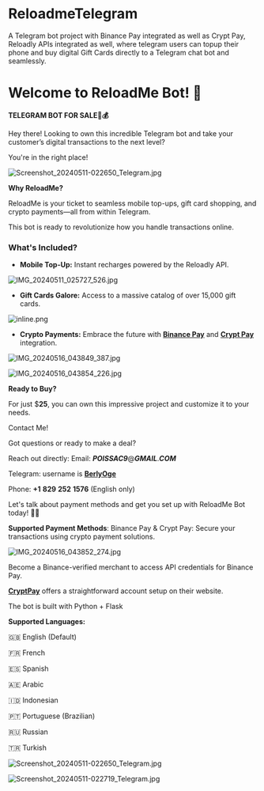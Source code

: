 # ReloadmeTelegram
A Telegram bot project with Binance Pay integrated as well as Crypt Pay, Reloadly APIs integrated as well, where telegram users can topup their phone and buy digital Gift Cards directly to a Telegram chat bot and seamlessly.


# Welcome to ReloadMe Bot! 🚀

**TELEGRAM BOT FOR SALE🤖💰**

Hey there! Looking to own this incredible Telegram bot and take your customer’s digital transactions to the next level?

You're in the right place!

![Screenshot_20240511-022650_Telegram.jpg](Screenshots/Screenshot_20240511-022650_Telegram.jpg)

**Why ReloadMe?**

ReloadMe is your ticket to seamless mobile top-ups, gift card shopping, and crypto payments—all from within Telegram.

This bot is ready to revolutionize how you handle transactions online.

### **What's Included?**

- **Mobile Top-Up:** Instant recharges powered by the Reloadly API.

![IMG_20240511_025727_526.jpg](Screenshots/IMG_20240511_025727_526.jpg)

- **Gift Cards Galore:** Access to a massive catalog of over 15,000 gift cards.

![inline.png](Screenshots/inline.png)

- **Crypto Payments:** Embrace the future with **[Binance Pay](https://www.reloadly.com/)** and **[Crypt Pay](https://cryptpay.io/)** integration.

![IMG_20240516_043849_387.jpg](Screenshots/IMG_20240516_043849_387.jpg)

![IMG_20240516_043854_226.jpg](Screenshots/IMG_20240516_043854_226.jpg)

**Ready to Buy?**

For just $**25**, you can own this impressive project and customize it to your needs.

Contact Me!

Got questions or ready to make a deal?

Reach out directly:
Email: ***POISSAC9***@***GMAIL***.***COM***

Telegram: username is **[BerlyOge](https://t.me/BerlyOge)**

Phone: **+1** **829** **252** **1576** (English only)

Let's talk about payment methods and get you set up with ReloadMe Bot today! 💬🌟

**Supported Payment Methods**: Binance Pay & Crypt Pay: Secure your transactions using crypto payment solutions.

![IMG_20240516_043852_274.jpg](Screenshots/IMG_20240516_043852_274.jpg)

Become a Binance-verified merchant to access API credentials for Binance Pay.

**[CryptPay](https://cryptpay.io/)** offers a straightforward account setup on their website.

The bot is built with Python + Flask

**Supported Languages:**

🇬🇧 English (Default)

🇫🇷 French

🇪🇸 Spanish

🇦🇪 Arabic

🇮🇩 Indonesian

🇵🇹 Portuguese (Brazilian)

🇷🇺 Russian

🇹🇷 Turkish

![Screenshot_20240511-022650_Telegram.jpg](Screenshots/Screenshot_20240511-022650_Telegram%201.jpg)

![Screenshot_20240511-022719_Telegram.jpg](Screenshots/Screenshot_20240511-022719_Telegram.jpg)
